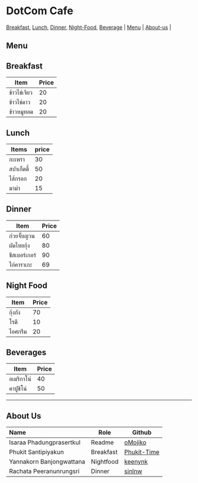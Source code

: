 # DotCom Cafe

[Breakfast](./Menu.md#breakfast), [Lunch](./Menu.md#lunch), [Dinner](./Menu.md#dinner), [Night-Food](./Menu.md#night-food), [Beverage](./Menu.md#beverages) | [Menu](#menu) | [About-us](#About-us) | 
 


## Menu
 ## Breakfast

|Item|Price|
|----|-----|
|ข้าวไข่เจียว|20|
|ข้าวไข่ดาว|20|
|ข้าวหมูทอด|20|
    

## Lunch 

| Items | price |
| --- | --- |
| กะเพรา | 30 |
| สปาเก็ตตี้ | 50 |
| ไส้กรอก | 20 |
| มาม่า | 15 |
    
## Dinner

| Item | Price |
|-------|-----|
| ก๋วยจั๊บญวน | 60 |
| ผัดไทยกุ้ง | 80 |
| ชีสเบอร์เกอร์ | 90 |
| ไก่คาราเกะ | 69 |



## Night Food
| Item  | Price |
| ------------- | ------------- |
| กุ้งถัง  | 70 |
| โรตี  |  10 |
| ไอศกรีม  | 20  |

## Beverages
| Item | Price |
| --- | --- |
| อเมริกาโน่ | 40 |
| คาปูชิโน่ | 50 |

---


## About Us
  

| Name      | Role      | Github          |
|:----------|-----------|-----------------|
| Isaraa Phadungprasertkul | Readme | [oMojiko](https://github.com/oMojiko) |
| Phukit Santipiyakun | Breakfast | [Phukit-Time](https://github.com/Phukit-Time) |
| Yannakorn Banjongwattana | Nightfood | [keenynk](https://github.com/keenynk) |
| Rachata Peeranunrungsri | Dinner | [sinlnw](https://github.com/sinlnw) |
